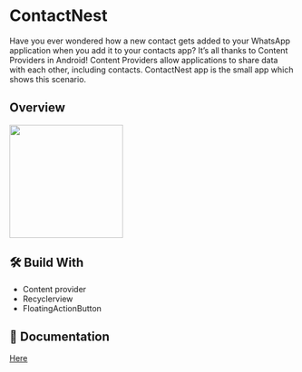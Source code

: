# ContactNest
Have you ever wondered how a new contact gets added to your WhatsApp application when you add it to your contacts app?
It’s all thanks to Content Providers in Android! Content Providers allow applications to share data with each other, including contacts.
ContactNest app is the small app which shows this scenario.


## Overview
<img src="" width="200" />

## 🛠 Build With
- Content provider
- Recyclerview
- FloatingActionButton
  
## 📙 Documentation
[Here](https://rishiz.net/content-provider-in-android/)

